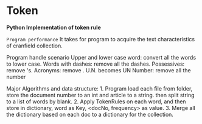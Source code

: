 # Token
**Python Implementation of token rule**

`Program performance`
It takes     for program to acquire the text characteristics of cranfield collection.

Program handle scenario
    Upper and lower case word: convert all the words to lower case.
    Words with dashes: remove all the dashes.
    Possessives: remove 's.
    Acronyms: remove .   U.N. becomes UN
    Number: remove all the number
    

Major Algorithms and data structure:
    1. Program load each file from folder, store the document number to an int and article to a string.
        then split string to a list of words by blank. 
    2. Apply TokenRules on each word, and then store in dictionary, word as Key, <docNo, frequency> as value.
    3. Merge all the dictionary based on each doc to a dictionary for the collection.






